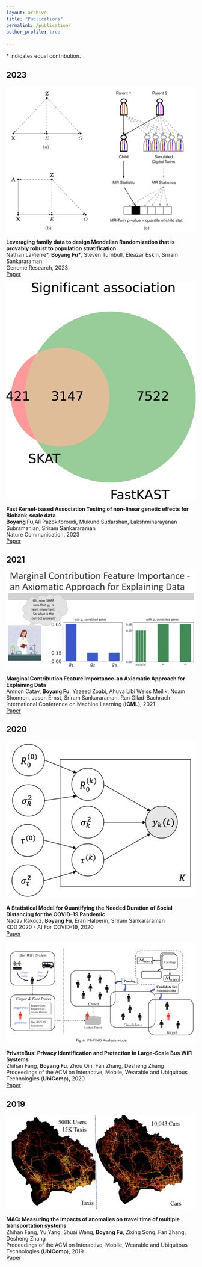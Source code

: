 ```yaml
---
layout: archive
title: "Publications"
permalink: /publication/
author_profile: true

---
```


\* indicates equal contribution.

## 2023
<div class="publication-entry">
  <div class="publication-figure">
    <img src="/assets/images/publications/MR.png" alt="MR">
  </div>
  <div class="publication-text">
    <p>
      <strong>Leveraging family data to design Mendelian Randomization that is provably robust to population stratification</strong><br>
      Nathan LaPierre*, <strong>Boyang Fu*</strong>, Steven Turnbull, Eleazar Eskin, Sriram Sankararaman<br>
      Genome Research, 2023<br>
      <a href="https://genome.cshlp.org/content/33/7/1032">Paper</a>
    </p>
  </div>
</div>
<!-- - **Leveraging family data to design Mendelian Randomization that is provably robust to population stratification**   
Nathan LaPierre*, **Boyang Fu\***, Steven Turnbull, Eleazar Eskin, Sriram Sankararaman  
Genome Research (2023) \[[Paper](
(https://genome.cshlp.org/content/early/2023/05/17/gr.277664.123.abstract))\]  
Preliminary version presented at RECOMB (2023) -->

<div class="publication-entry">
  <div class="publication-figure">
    <img src="/assets/images/publications/FastKAST.png" alt="FastKAST">
  </div>
  <div class="publication-text">
    <p>
      <strong>Fast Kernel-based Association Testing of non-linear genetic effects for Biobank-scale data</strong><br>
      <strong>Boyang Fu</strong>,Ali Pazokitoroudi, Mukund Sudarshan, Lakshminarayanan Subramanian, Sriram Sankararaman <br>
      Nature Communication, 2023<br>
      <a href="https://doi.org/10.1038/s41467-023-40346-2">Paper</a>
    </p>
  </div>
</div>

<!-- - **Fast Kernel-based Association Testing of non-linear genetic effects for Biobank-scale data**  
**Boyang Fu**, Ali Pazokitoroudi, Mukund Sudarshan, Lakshminarayanan Subramanian, Sriram Sankararaman   
Nature Communication, (To appear, 2023) \[[Paper](
(https://www.biorxiv.org/content/10.1101/2022.04.13.488214v1.full.pdf))\]  -->

## 2021

<div class="publication-entry">
  <div class="publication-figure">
    <img src="/assets/images/publications/MCI.png" alt="MCI">
  </div>
  <div class="publication-text">
    <p>
      <strong>Marginal Contribution Feature Importance-an Axiomatic Approach for Explaining Data</strong><br>
      Amnon Catav, <strong>Boyang Fu</strong>, Yazeed Zoabi, Ahuva Libi Weiss Meilik, Noam Shomron, Jason Ernst, Sriram Sankararaman, Ran Gilad-Bachrach<br>
      International Conference on Machine Learning (<strong>ICML</strong>), 2021<br>
      <a href="http://proceedings.mlr.press/v139/catav21a/catav21a.pdf">Paper</a>
    </p>
  </div>
</div>

<!-- - **Marginal Contribution Feature Importance-an Axiomatic Approach for Explaining Data**  
Amnon Catav, **Boyang Fu**, Yazeed Zoabi, Ahuva Libi Weiss Meilik, Noam Shomron, Jason Ernst, Sriram Sankararaman, Ran Gilad-Bachrach   
International Conference on Machine Learning (**ICML**), 2021 \[[Paper](
http://proceedings.mlr.press/v139/catav21a/catav21a.pdf)\] -->

## 2020
<div class="publication-entry">
  <div class="publication-figure">
    <img src="/assets/images/publications/covid.png" alt="covid">
  </div>
  <div class="publication-text">
    <p>
      <strong>A Statistical Model for Quantifying the Needed Duration of Social Distancing for the COVID-19 Pandemic</strong><br>
      Nadav Rakocz, <strong>Boyang Fu</strong>, Eran Halperin, Sriram Sankararaman<br>
      KDD 2020 - AI For COVID-19, 2020<br>
      <a href="https://web.cs.ucla.edu/~sriram/pdf/rakocz.kdd.2020.pdf">Paper</a>
    </p>
  </div>
</div>

<!-- - **A Statistical Model for Quantifying the Needed Duration of Social Distancing for the COVID-19 Pandemic**  
Nadav Rakocz, **Boyang Fu**, Eran Halperin, Sriram Sankararaman 
KDD 2020 - AI For COVID-19, 2020 \[[Paper](
https://web.cs.ucla.edu/~sriram/pdf/rakocz.kdd.2020.pdf)\] -->


<div class="publication-entry">
  <div class="publication-figure">
    <img src="/assets/images/publications/private-bus.png" alt="private">
  </div>
  <div class="publication-text">
    <p>
      <strong>PrivateBus: Privacy Identification and Protection in Large-Scale Bus WiFi Systems</strong><br>
      Zhihan Fang, <strong>Boyang Fu</strong>, Zhou Qin, Fan Zhang, Desheng Zhang<br>
      Proceedings of the ACM on Interactive, Mobile, Wearable and Ubiquitous Technologies (<strong>UbiComp</strong>), 2020<br>
      <a href="https://dl.acm.org/doi/pdf/10.1145/3380990">Paper</a>
    </p>
  </div>
</div>
<!-- - **PrivateBus: Privacy Identification and Protection in Large-Scale Bus WiFi Systems**   
Zhihan Fang, **Boyang Fu**, Zhou Qin, Fan Zhang, Desheng Zhang  
Proceedings of the ACM on Interactive, Mobile, Wearable and Ubiquitous Technologies (**UbiComp**), 2020 \[[Paper](
https://dl.acm.org/doi/pdf/10.1145/3380990)\]  -->

## 2019
<div class="publication-entry">
  <div class="publication-figure">
    <img src="/assets/images/publications/mac.png" alt="MAC">
  </div>
  <div class="publication-text">
    <p>
      <strong>MAC: Measuring the impacts of anomalies on travel time of multiple transportation systems</strong><br>
      Zhihan Fang, Yu Yang, Shuai Wang, <strong>Boyang Fu</strong>, Zixing Song, Fan Zhang, Desheng Zhang<br>
      Proceedings of the ACM on Interactive, Mobile, Wearable and Ubiquitous Technologies (<strong>UbiComp</strong>), 2019<br>
      <a href="https://dl.acm.org/doi/pdf/10.1145/3328913">Paper</a>
    </p>
  </div>
</div>
<!-- - **MAC: Measuring the impacts of anomalies on travel time of multiple transportation systems**   
Zhihan Fang, Yu Yang, Shuai Wang, **Boyang Fu**, Zixing Song, Fan Zhang, Desheng Zhang  
Proceedings of the ACM on Interactive, Mobile, Wearable and Ubiquitous Technologies (**UbiComp**), 2019 \[[Paper](https://dl.acm.org/doi/pdf/10.1145/3328913)\] -->



